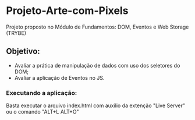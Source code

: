 # Projeto-Arte-com-Pixels
Projeto proposto no Módulo de Fundamentos: DOM, Eventos e Web Storage (TRYBE)

## Objetivo:
- Avaliar a prática de manipulação de dados com uso dos seletores do DOM;
- Avaliar a aplicação de Eventos no JS.

### Executando a aplicação:
Basta executar o arquivo index.html com auxilio da extenção "Live Server" ou o comando "ALT+L ALT+O" 


